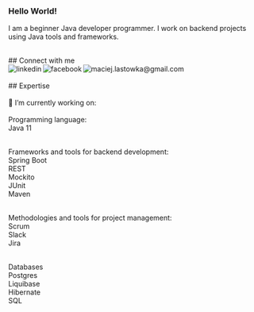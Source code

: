 ### Hello World!
I am a beginner Java developer programmer. I work on backend projects using Java tools and frameworks.

<br> ## Connect with me <br>
<a href="https://www.linkedin.com/in/maciej-lastowka/"><img align="left" alt="linkedin" src="https://img.shields.io/badge/linkedin-%230077B5.svg?&style=for-the-badge&logo=linkedin&logoColor=white" /></a>
<a href="https://www.facebook.com/profile.php?id=100002433296040"><img align="left" alt="facebook" src="https://img.shields.io/badge/facebook-%231877F2.svg?&style=for-the-badge&logo=facebook&logoColor=white" /></a>
<a href="mailto:maciej.lastowka@gmail.com"><img align="left" alt="maciej.lastowka@gmail.com" src="https://img.shields.io/badge/gmail-%23D14836.svg?&style=for-the-badge&logo=gmail&logoColor=white" /></a>
<br>
<br>## Expertise<br>
<br> 🔭 I’m currently working on:
<br>
<br>Programming language:
<br>Java 11<br>

<br>Frameworks and tools for backend development:
<br>Spring Boot
<br>REST
<br>Mockito
<br>JUnit
<br>Maven<br>

<br>Methodologies and tools for project management:
<br>Scrum
<br>Slack
<br>Jira<br>

<br>Databases
<br>Postgres
<br>Liquibase
<br>Hibernate
<br>SQL<br>
<br>
<br>
